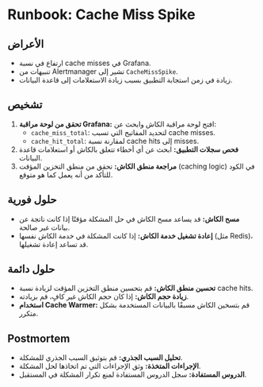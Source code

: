 # Runbook: Cache Miss Spike

## الأعراض

- ارتفاع في نسبة cache misses في Grafana.
- تنبيهات من Alertmanager تشير إلى `CacheMissSpike`.
- زيادة في زمن استجابة التطبيق بسبب زيادة الاستعلامات إلى قاعدة البيانات.

## تشخيص

1.  **تحقق من لوحة مراقبة Grafana:** افتح لوحة مراقبة الكاش وابحث عن:
    *   `cache_miss_total`: لتحديد المفاتيح التي تسبب cache misses.
    *   `cache_hit_total`: لمقارنة نسبة cache hits إلى misses.
2.  **فحص سجلات التطبيق:** ابحث عن أي أخطاء تتعلق بالكاش أو استعلامات قاعدة البيانات.
3.  **مراجعة منطق الكاش:** تحقق من منطق التخزين المؤقت (caching logic) في الكود للتأكد من أنه يعمل كما هو متوقع.

## حلول فورية

-   **مسح الكاش:** قد يساعد مسح الكاش في حل المشكلة مؤقتًا إذا كانت ناتجة عن بيانات غير صالحة.
-   **إعادة تشغيل خدمة الكاش:** إذا كانت المشكلة في خدمة الكاش نفسها (مثل Redis)، قد تساعد إعادة تشغيلها.

## حلول دائمة

-   **تحسين منطق الكاش:** قم بتحسين منطق التخزين المؤقت لزيادة نسبة cache hits.
-   **زيادة حجم الكاش:** إذا كان حجم الكاش غير كافٍ، قم بزيادته.
-   **استخدام Cache Warmer:** قم بتسخين الكاش مسبقًا بالبيانات المستخدمة بشكل متكرر.

## Postmortem

-   **تحليل السبب الجذري:** قم بتوثيق السبب الجذري للمشكلة.
-   **الإجراءات المتخذة:** وثق الإجراءات التي تم اتخاذها لحل المشكلة.
-   **الدروس المستفادة:** سجل الدروس المستفادة لمنع تكرار المشكلة في المستقبل.

